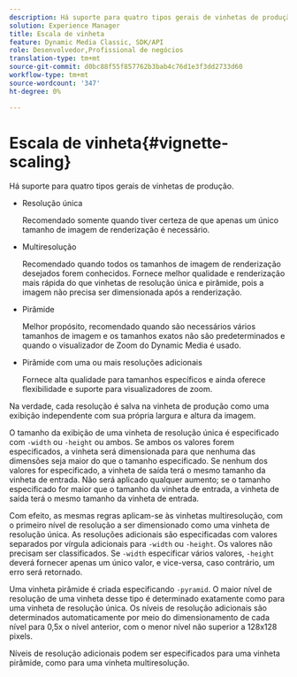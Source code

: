 ```yaml
---
description: Há suporte para quatro tipos gerais de vinhetas de produção.
solution: Experience Manager
title: Escala de vinheta
feature: Dynamic Media Classic, SDK/API
role: Desenvolvedor,Profissional de negócios
translation-type: tm+mt
source-git-commit: d0bc88f55f857762b3bab4c76d1e3f3dd2733d60
workflow-type: tm+mt
source-wordcount: '347'
ht-degree: 0%

---
```



# Escala de vinheta{#vignette-scaling}

Há suporte para quatro tipos gerais de vinhetas de produção.

* Resolução única

   Recomendado somente quando tiver certeza de que apenas um único tamanho de imagem de renderização é necessário.
* Multiresolução

   Recomendado quando todos os tamanhos de imagem de renderização desejados forem conhecidos. Fornece melhor qualidade e renderização mais rápida do que vinhetas de resolução única e pirâmide, pois a imagem não precisa ser dimensionada após a renderização.
* Pirâmide

   Melhor propósito, recomendado quando são necessários vários tamanhos de imagem e os tamanhos exatos não são predeterminados e quando o visualizador de Zoom do Dynamic Media é usado.
* Pirâmide com uma ou mais resoluções adicionais

   Fornece alta qualidade para tamanhos específicos e ainda oferece flexibilidade e suporte para visualizadores de zoom.

Na verdade, cada resolução é salva na vinheta de produção como uma exibição independente com sua própria largura e altura da imagem.

O tamanho da exibição de uma vinheta de resolução única é especificado com `-width` ou `-height` ou ambos. Se ambos os valores forem especificados, a vinheta será dimensionada para que nenhuma das dimensões seja maior do que o tamanho especificado. Se nenhum dos valores for especificado, a vinheta de saída terá o mesmo tamanho da vinheta de entrada. Não será aplicado qualquer aumento; se o tamanho especificado for maior que o tamanho da vinheta de entrada, a vinheta de saída terá o mesmo tamanho da vinheta de entrada.

Com efeito, as mesmas regras aplicam-se às vinhetas multiresolução, com o primeiro nível de resolução a ser dimensionado como uma vinheta de resolução única. As resoluções adicionais são especificadas com valores separados por vírgula adicionais para `-width` ou `-height`. Os valores não precisam ser classificados. Se `-width` especificar vários valores, `-height` deverá fornecer apenas um único valor, e vice-versa, caso contrário, um erro será retornado.

Uma vinheta pirâmide é criada especificando `-pyramid`. O maior nível de resolução de uma vinheta desse tipo é determinado exatamente como para uma vinheta de resolução única. Os níveis de resolução adicionais são determinados automaticamente por meio do dimensionamento de cada nível para 0,5x o nível anterior, com o menor nível não superior a 128x128 pixels.

Níveis de resolução adicionais podem ser especificados para uma vinheta pirâmide, como para uma vinheta multiresolução.

